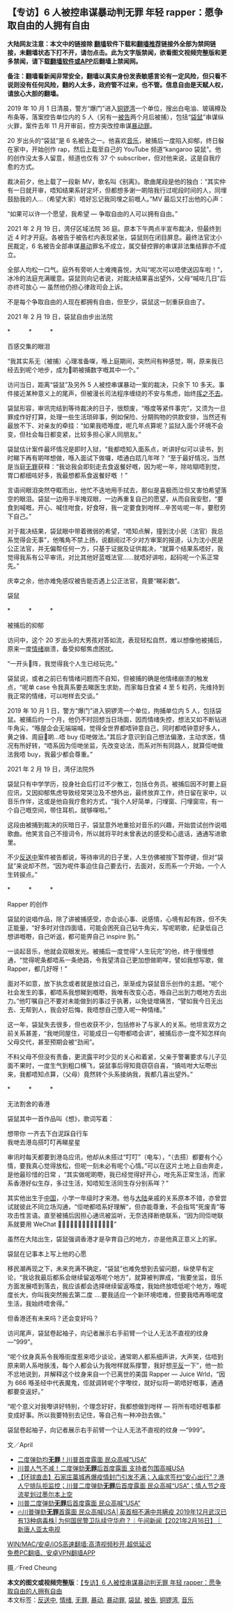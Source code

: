  <h2>【专访】6 人被控串谋暴动判无罪 年轻 rapper：愿争取自由的人拥有自由</h2> <p class="notice"><b>大陆网友注意：本文中的链接除 <a href="https://github.com/bannedbook/fanqiang" >翻墙</a>软件下载和<a href="https://github.com/killgcd/justmysocks/blob/master/README.md">翻墙推荐</a>链接外全部为禁网链接，未翻墙状态下打不开，请勿点击。此为文字版禁闻，欲看图文视频完整版和更多禁闻，请下载<a href="https://github.com/bannedbook/fanqiang">翻墙软件或APP</a>后翻墙上禁闻网。</p><p>备注：翻墙看新闻非常安全，翻墙以真实身份发表敏感言论有一定风险，但只看不说则没有任何风险，翻的人太多，政府管不过来，也不管。信息自由是天赋人权，请放心大胆的翻墙。</b></p>  <div class="entry">  <p>2019 年 10 月 1 日清晨，警方“爆门”进入<a href="https://www.bannedbook.org/bnews/tag/%E9%93%9C%E9%94%A3%E6%B9%BE/" class="st_tag internal_tag" rel="tag" title="标签 铜锣湾 下的日志">铜锣湾</a>一个单位，搜出白电油、玻璃樽及布条等，落案控告单位内的 5 人（另有一<a href="https://www.bannedbook.org/bnews/tag/%E8%A2%AB%E5%91%8A/" class="st_tag internal_tag" rel="tag" title="标签 被告 下的日志">被告</a>两个月后被捕），包括“<a href="https://www.bannedbook.org/bnews/tag/%e8%a2%8b%e9%bc%a0/" class="st_tag internal_tag" rel="tag" title="标签 袋鼠 下的日志">袋鼠</a>”串谋纵火罪，案件去年 11 月开审前，控方突改控串谋<a href="https://www.bannedbook.org/bnews/tag/%E6%9A%B4%E5%8A%A8%E7%BD%AA/" class="st_tag internal_tag" rel="tag" title="标签 暴动罪 下的日志">暴动罪</a>。</p> <p>20 岁出头的“袋鼠”是 6 名被告之一。他喜欢<a href="https://www.bannedbook.org/bnews/tag/%e9%9f%b3%e4%b9%90/" class="st_tag internal_tag" rel="tag" title="标签 音乐 下的日志">音乐</a>，被捕后一度陷入抑郁，终日躲在家中，开始创作 rap，然后上载至自己的 YouTube 频道“kangaroo 袋鼠”。他的创作没太多人留意，频道也仅有 37 个 subscriber，但对他来说，这是自我疗愈的方式。</p> <p>裁决前夕，他上载了一段新 MV，歌名叫《别离》。歌曲尾段是他的独白：“其实仲有一日就开审，唔知结果系好定坏，但都想多谢一啲陪我行过呢段时间的人，同埋鼓励我的人…（希望大家）唔好忘记我同埋之前嘅人。”MV 最后又打出他的心声：</p> <p>“如果可以许一个愿望，我希望 — 争取自由的人可以拥有自由。”</p> <p>2021 年 2 月 19 日，湾仔区域法院 36 庭。原本下午两点半宣布裁决，但最终到近 4 时才开庭。各被告于被告栏内表现紧张，袋鼠则在闭目屏息。最终法官沈小民裁定，6 名被告全部串谋<a href="https://www.bannedbook.org/bnews/tag/%E6%9A%B4%E5%8A%A8/" class="st_tag internal_tag" rel="tag" title="标签 暴动 下的日志">暴动</a>罪名不成立，属交替控罪的串谋非法集结罪亦不成立。</p> <p>全部人均松一口气。庭外有旁听人士难掩喜悦，大叫“呢次可以唔使送囚车啦！”，冰冷的法庭充满暖意。袋鼠则向记者说，对裁决结果喜出望外，父母“喊咗几日”后亦终可放心 — 虽然他仍担心律政司会上诉。</p> <p>不是每个争取自由的人现在都拥有自由，但至少，袋鼠这一刻重获自由了。</p> <p>2021 年 2 月 19 日，袋鼠自由步出法院</p> <p>*　　　*　　　*</p> <p>百感交集的眼泪</p> <p>“我其实系无（被捕）心理准备㗎，喺上庭期间，突然间有种感觉，啊，原来我已经去到呢个地步，成为𠮶啲被捕数字嘅其中一个。”</p> <p>访问当日，距离“袋鼠”及另外 5 人被控串谋暴动一案的裁决，只余下 10 多天。事件接近某种意义上的尾声，但被漫长司法程序缠绕的不安与焦虑，始终<span class='wp_keywordlink'><a href="https://www.bannedbook.org/forum2/topic1699.html" title="正见网《章冬：挥之不去》" target="_blank">挥之不去</a></span>。</p>  <p>袋鼠形容，审讯完结到等待裁决的日子，很颓废，“喺度等紧件事完”，又须为一旦罪成作好打算，处理一些生活琐碎事，例如保险、分期购物的供款安排，当然还有最放不下、对亲友的牵挂：“如果我唔喺度，呢几年点算呢？监狱入面个环境不会变，但社会每日都变紧，比较多担心家人同朋友。”</p> <p>袋鼠估计案件最坏情况是即时入狱，“我都唔知入面系点，听讲好似可以读书，到时睇下再有啲咩想做，喺入面试下做囉，唔通白踎几年咩？ ”至于最好情况，当然是当庭<a href="https://www.bannedbook.org/bnews/tag/%E6%97%A0%E7%BD%AA/" class="st_tag internal_tag" rel="tag" title="标签 无罪 下的日志">无罪</a>获释：“我谂我会即刻走去食返餐好嘅，因为呢一年，除咗瞓唔到觉，胃口都细咗好多，我最想都系食返餐好嘅 ！”</p> <p>言语间眼泪突然夺眶而出，他忙不迭地用手拭去，那似是喜极而泣但又害怕希望落空的眼泪。袋鼠一边用手半掩双眼，一边再重复自己的愿望，从而自我安慰，“要食到喊嘅，开心、喊住咁食，好食呀，我一定要食到咁样…辛苦咗呢一年，要慰劳下自己。”</p> <p>对于裁决结果，袋鼠眼中带着微弱的希望，“唔知点解，撞到沈小民（法官）我总系觉得会无事”，他嘴角不禁上扬，说翻阅过不少对方审案的报道，认为沈小民是公正法官，并无偏帮任何一方，只基于证据及证供裁决，“就算个结果系唔好，我觉得我系有公平审讯，对比其他好蓝嘅法官……就唔好讲啦，起码呢一个系正常先。”</p> <p>庆幸之余，他亦难免感叹被告能否遇上公正法官，竟要“睇彩数”。</p> <p>袋鼠</p> <p>*　　　*　　　*</p> <p>被捕后的抑郁</p> <p>访问中，这个 20 岁出头的大男孩对答如流，表现轻松自然，难以想像他被捕后，原来一度<a href="https://www.bannedbook.org/bnews/tag/%E6%83%85%E7%BB%AA/" class="st_tag internal_tag" rel="tag" title="标签 情绪 下的日志">情绪</a>崩溃，备受抑郁焦虑困扰。</p> <p>“一开头𠮶阵，我觉得我个人生已经玩完。”</p> <p>袋鼠说，或者之前已有情绪问题而不自知，但被捕的确是他情绪崩溃的触发点，“呢单 case 令我真系要去睇医生求助，而家每日食紧 4 至 5 粒药，先维持到我正常的情绪，可以咁样去交谈。”</p> <p>2019 年 10 月 1 日，警方“爆门”进入铜锣湾一个单位，拘捕单位内 5 人，包括袋鼠。被捕后约一个月，他仍不时回想当日场面，因而情绪失控，想法又如不断钻进牛角尖，“喺屋企会无端端喊，觉得全世界都唔钟意自己，同时都唔钟意好多人，黄之锋、周庭𠮶啲…唔 buy 佢哋做法。”其后才意识到自己想法偏激，主动求医，情况有所好转，“唔系因为佢哋坐监，先改变谂法，而系对所有同路人，就算佢哋做法我唔 buy，我最少都会尊重。”</p>  <p>2021 年 2 月 19 日，湾仔法院外</p> <p>袋鼠只有中学学历，投身社会后打过不少散工，包括仓务员。被捕后因不时要上庭应讯，又因抑郁焦虑导致经常哭泣及不想外出，最终放弃工作，终日留在家中，以音乐作伴，这或是他自我疗愈的方式，“我个人好简单，闩埋窗、闩埋窗帘，有一个自己嘅空间，带住耳机，就够㗎啦。”</p> <p>这段由被捕到裁决的灰暗日子，袋鼠意外地重拾对音乐的兴趣，开始尝试创作说唱歌曲。他笑言自己不擅词令，所以就将平时未曾表达的感受和心底话，通通写进歌里。</p> <p>不少<a href="https://www.bannedbook.org/bnews/tag/%E5%8F%8D%E9%80%81%E4%B8%AD/" class="st_tag internal_tag" rel="tag" title="标签 反送中 下的日志">反送中</a>案件被告都说，等待审讯的日子里，人生仿佛被按下暂停键，但对“袋鼠”来说却不然，“因为呢件事迫住自己要去行，去面对，反而系一个开始，一个人生转捩点。”</p> <p>*　　　*　　　*</p> <p>Rapper 的创作</p> <p>袋鼠的说唱作品，除了讲被捕感受，亦会谈心事、说感情，心境有起有跌，但不失正能量，“好多时对住四面墙，可能会困死自己钻牛角尖，写呢啲歌，纪录低自己想讲嘅嘢，自己听返，都可能畀自己 inspire 到。”</p> <p>一谈起音乐，他就会双眼发光。被捕后一度觉得“人生玩完”的他，终于慢慢想通，“觉得呢条都唔系一条绝路，令我望清自己更加想做啲咩，譬如我想写歌，做 Rapper，都几好呀！”</p> <p>面对不如意，放下执念或者就是放过自己，渐渐成为袋鼠音乐创作的主题。“呢个社会发生的事，都唔系我想睇到嘅嘢，我唯有改变心态，喺自己出到力嘅地方去出力。”他叮嘱自己不要对未能做到的事过于执著，以免徒增痛苦，“譬如我今日无出去、无帮到人，我会好后悔，我唔想自己堕入呢一种情绪。”</p> <p>这一年，袋鼠失去很多，但也收获不少，包括修补了与家人的关系。他坦言双方之前关系甚差，“我哋同屋住，可能成日一句嘢都唔会讲”，被捕后亦一度不知怎样向父母交代，甚至预期会被“劲闹”。</p> <p>不料父母不但没有责备，更流露平时少见的关心和着紧，父亲于警署要求与儿子见面不果时，一度生气到粗口横飞，袋鼠事后得知竟窃窃自喜，“搞咗咁大坛嘢出来，我都唔知点算，（父母）竟然转个头系接纳我，我都几喜出望外。”</p> <p>*　　　*　　　*</p>  <p>无法割舍的香港</p> <p>袋鼠其中一首作品叫《想》，歌词写着：</p> <p>想带你 一齐去下白泥踩自行车<br /> 我哋去港岛搭叮叮再睇星星</p> <p>审讯时每天都要到港岛应讯，他却从未搭过“叮叮”（电车），“（去搭）都要有个心情，要我真心觉得放松，但呢一刻未必有呢个心情。”可以在这片土地上自由奔走，是他最珍惜的日常 ，“其实做呢啲嘢，我已经觉得好开心，咁先系正常生活，而家系香港好似生存，多过生活，知唔知生活同生存分别系咩？”</p> <p>其实他出生于<span class='wp_keywordlink_affiliate'><a href="https://www.bannedbook.org/" title="中国" target="_blank">中国</a></span>，小学一年级时才来港。他与<span class='wp_keywordlink_affiliate'><a href="https://www.bannedbook.org/" title="大陆" target="_blank">大陆</a></span>亲戚的关系原本不错，亦曾尝试就彼此不同立场沟通，“佢哋都唔系好理解”，但亦能尊重，不会指骂“死废青”等攻击性言语。直至被捕后因担心通讯被监听，无奈选择断绝联系，“因为同佢哋联系就要用 WeChat 𠮶啲，跟住我自己都唔敢上去。”</p> <p>虽然在大陆出生，袋鼠强调香港才是孕育自己的地方，亦是他真正意义上的家。</p> <p>袋鼠在记事本上写上他的心愿</p> <p>移民潮再现之下，未来充满不确定，“袋鼠”也难免想到去留问题，纵使早有定论，“我谂我最后都系会继续留返喺呢个地方”，就算被判罪成，“我要坐监，音乐方面发展唔到落去，我应该都会选择继续留返喺度，我始终放唔低呢个地方，喺呢度长大，你叫我突然搬去第二度 ….要我适应一个新环境唔难，但要我唔再喺呢度生活，我始终唔舍得。”</p> <p>但香港还有未来吗？还会变好吗？</p> <p>访问尾声，袋鼠卷起袖子，向记者展示右手前臂一个让人无法不直视的纹身 —“999”。</p> <p>“呢个纹身真系令我喺街度惹来唔少谈论，通常啲人都系细声讲，大声笑，估唔到原来啲人系咁肤浅，每个人都会认为我咁样就系撑警，我好想<span class='wp_keywordlink'><a href="https://www.bannedbook.org/forum11/topic332.html" title="禁片：平反的把戏" target="_blank">平反</a></span>一下”，他一脸不忿地说到，并解释这个纹身来自一个已离世的美国 Rapper — Juice Wrld，“因为 666 喺圣经中代表魔鬼，佢就调转呢个字嚟纹，就好似将一啲唔好嘅事，通通都要变返好。”</p> <p>“呢个意义对我嚟讲好特别，个理念好好，我都想做到咁样 — 将所有唔好嘅事都变成好事。所以我要特别去记住，等自己有一种冲劲去做。”</p>  <p>袋鼠卷起袖子，向记者展示右手前臂一个让人无法不直视的纹身 —“999”。</p> <p>文／April</p> <ul class='op-related-articles' title='相关阅读'> <li><a href='https://www.bannedbook.org/bnews/comments/20210217/1488503.html' target='_blank'>二度弹劾均<b>无罪</b>！川普首度露面 民众高喊“USA”</a></li> <li><a href='https://www.bannedbook.org/bnews/worldnews/20210217/1488439.html' target='_blank'>川普人气不减！二度弹劾<b>无罪</b>后首度露面 支持者包围高喊USA</a></li> <li><a href='https://www.bannedbook.org/bnews/bannedvideo/20210216/1488377.html' target='_blank'>【环球直击】石家庄藁城再爆疫情封门引发不满；入庙求签扫“安心出行”？港人宁排队拒监控；川普二度弹劾<b>无罪</b>后首度露面 民众高喊“USA”；情人节之夜 流星划过墨尔本上空</a></li> <li><a href='https://www.bannedbook.org/bnews/taiwannews/20210216/1488234.html' target='_blank'>川普二度弹劾<b>无罪</b>后首度露面 民众高喊“USA”</a></li> <li><a href='https://www.bannedbook.org/bnews/taiwannews/20210216/1488233.html' target='_blank'>🔥川普弹劾<b>无罪</b>首露面 民众高喊USA│英首相不满中共瞒疫 2019年12月武汉已有13种病毒株│为何国民警卫队续守华府？｜午间新闻【2021年2月16日】｜新唐人亚太电视</a></li> </ul> <p class="texttj"> <a href="https://github.com/bannedbook/fanqiang/wiki/V2ray%E6%9C%BA%E5%9C%BA" target="_blank">WIN/MAC/安卓/iOS高速翻墙:高清视频秒开,超低延迟</a><br/> <a href="https://github.com/bannedbook/fanqiang/wiki/%E7%A6%81%E9%97%BB%E7%BD%91%E5%AE%89%E5%8D%93%E7%BF%BB%E5%A2%99%E6%96%B0%E9%97%BBAPP" target="_blank">免费PC翻墙、安卓VPN翻墙APP</a></p><p>摄／Fred Cheung</p><a name='sharetosocial'></a>       <div><b>本文的图文或视频完整版</b>：<a href='https://www.bannedbook.org/bnews/comments/20210220/1490324.html'>【专访】6 人被控串谋暴动判无罪 年轻 rapper：愿争取自由的人拥有自由</a></div>  </div><!--END ENTRY--> <div class="postfooter"> <div>本文标签：<a href="https://www.bannedbook.org/bnews/tag/%E5%8F%8D%E9%80%81%E4%B8%AD/" rel="tag">反送中</a>, <a href="https://www.bannedbook.org/bnews/tag/%E6%83%85%E7%BB%AA/" rel="tag">情绪</a>, <a href="https://www.bannedbook.org/bnews/tag/%E6%97%A0%E7%BD%AA/" rel="tag">无罪</a>, <a href="https://www.bannedbook.org/bnews/tag/%E6%9A%B4%E5%8A%A8/" rel="tag">暴动</a>, <a href="https://www.bannedbook.org/bnews/tag/%E6%9A%B4%E5%8A%A8%E7%BD%AA/" rel="tag">暴动罪</a>, <a href="https://www.bannedbook.org/bnews/tag/%e8%a2%8b%e9%bc%a0/" rel="tag">袋鼠</a>, <a href="https://www.bannedbook.org/bnews/tag/%E8%A2%AB%E5%91%8A/" rel="tag">被告</a>, <a href="https://www.bannedbook.org/bnews/tag/%E9%93%9C%E9%94%A3%E6%B9%BE/" rel="tag">铜锣湾</a>, <a href="https://www.bannedbook.org/bnews/tag/%e9%9f%b3%e4%b9%90/" rel="tag">音乐</a></div>  </div><!--END POSTFOOTER--> 